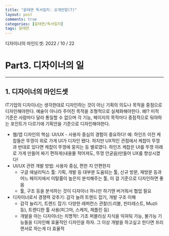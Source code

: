 ```yaml
---
title: "윤태연 독서일지: 오개안말(7)"
layout: post
comments: true
categories: [윤태연/독서일지]
tags: 윤태연
---
```


디자이너의 마인드셋: 2022 / 10 / 22

# Part3. 디자이너의 일

---

## 1. 디자이너의 마인드셋

IT기업의 디자이너는 생각한대로 디자인하는 것이 아닌 기획의 의도나 목적을 중점으로 디자인해야한다. 예술이 아니라 주어진 목적을 조형적으로 실체화해야한다. 왜!? 미적 기준은 사람마다 달라 통일할 수 없으며 각 기능, 페이지의 목적마다 중점적으로 둬야하는 포인트가 다르기에 기획안을 기준으로 디자인해야한다.

- 웹/앱 디자인의 핵심: UI/UX - 사용자 중심의 경험이 중요하다!
  예: 하인즈 이전 케찹들은 뚜껑이 위로 가게 UI가 디자인 됐다. 하지만 UX적인 관점에서 케챱이 뚜껑과 반대로 있다면 케챱이 뚜껑에 뭉치는 등 별로였다. 하인즈 케찹은 UI를 뚜껑 아래로 가게 만들어 짜기 편하게(내용물 적어져도, 뚜껑 안굳음)만들어 UX를 향상시켰다!
- UI/UX 관련 개발 방법: 사용자 중심, 편한 지 안편한지
  - 구글 애널리틱스 툴: 기획, 개발 등 대부분 도움되는 툴, 신규 방문, 재방문 등과 어느 페이지에서 이탈률이 높은지 분석해주는 툴, 이 걸 기준으로 디자인하면 좋음
  - 툴, 구조 등을 분석하는 것이 디자이너 하나만 하기엔 버거워서 협업 필요
- 디자이너로서 경쟁력 갖추기: 감각 늘려 트렌드 잡기, 개발 구조 이해
  - 감각 늘리기, 트렌드 잡기: 다양한 레퍼런스 관찰(드리블, 핀터레스트, Muzli 등), 트렌디한 툴 사용(피그마, 스케치, 제플린 등)
  - 개발을 아는 디자이너는 치명적!: 기초 퍼블리싱 지식을 익혀둬 가능, 불가능 기능들을 디자인해 효율적인 디자인을 하자. 그 이상 개발을 하고싶고 한다면 프리랜서로 하는게 더 효율적
